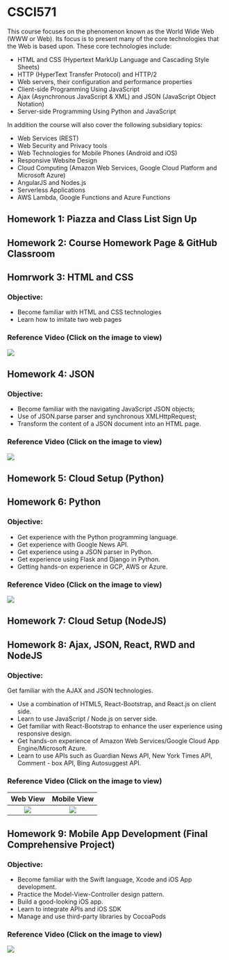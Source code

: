 # CSCI571
This course focuses on the phenomenon known as the World Wide Web (WWW or Web). Its focus is to present many of the core technologies that the Web is based upon. These core technologies include:

* HTML and CSS (Hypertext MarkUp Language and Cascading Style Sheets)
* HTTP (HyperText Transfer Protocol) and HTTP/2
* Web servers, their configuration and performance properties
* Client-side Programming Using JavaScript
* Ajax (Asynchronous JavaScript & XML) and JSON (JavaScript Object Notation)
* Server-side Programming Using Python and JavaScript

In addition the course will also cover the following subsidiary topics:

* Web Services (REST)
* Web Security and Privacy tools
* Web Technologies for Mobile Phones (Android and iOS)
* Responsive Website Design
* Cloud Computing (Amazon Web Services, Google Cloud Platform and Microsoft Azure)
* AngularJS and Nodes.js
* Serverless Applications
* AWS Lambda, Google Functions and Azure Functions

## Homework 1: Piazza and Class List Sign Up

## Homework 2: Course Homework Page & GitHub Classroom

## Homrwork 3: HTML and CSS
### Objective: 
* Become familiar with HTML and CSS technologies
* Learn how to imitate two web pages
### Reference Video (Click on the image to view)
[![](http://img.youtube.com/vi/eCuGxuPYqMQ/maxresdefault.jpg)](http://www.youtube.com/watch?v=eCuGxuPYqMQ "Reference Video")

## Homework 4: JSON
### Objective: 
* Become familiar with the navigating JavaScript JSON objects;
* Use of JSON.parse parser and synchronous XMLHttpRequest;
* Transform the content of a JSON document into an HTML page. 
### Reference Video (Click on the image to view)
[![](http://img.youtube.com/vi/kjgjszI00uU/maxresdefault.jpg)](http://www.youtube.com/watch?v=kjgjszI00uU "Reference Video")

## Homework 5: Cloud Setup (Python)

## Homework 6: Python
### Objective: 
* Get experience with the Python programming language.
* Get experience with Google News API.
* Get experience using a JSON parser in Python.
* Get experience using Flask and Django in Python.
* Getting hands-on experience in GCP, AWS or Azure.
### Reference Video (Click on the image to view)
[![](http://img.youtube.com/vi/HdbUzkQcMJg/maxresdefault.jpg)](http://www.youtube.com/watch?v=HdbUzkQcMJg "Reference Video")

## Homework 7: Cloud Setup (NodeJS)

## Homework 8: Ajax, JSON, React, RWD and NodeJS
### Objective: 
Get familiar with the AJAX and JSON technologies.
* Use a combination of HTML5, React-Bootstrap, and React.js on client side.
* Learn to use JavaScript / Node.js on server side.
* Get familiar with React-Bootstrap to enhance the user experience using responsive design.
* Get hands-on experience of Amazon Web Services/Google Cloud App Engine/Microsoft Azure.
* Learn to use APIs such as Guardian News API, New York Times API, Comment - box API, Bing Autosuggest API.
### Reference Video (Click on the image to view)
|Web View|Mobile View|
|:---:|:---:|
|[![](http://img.youtube.com/vi/FIbPKygGKVs/maxresdefault.jpg)](http://www.youtube.com/watch?v=FIbPKygGKVs "Reference Video")|[![](http://img.youtube.com/vi/tnBelUqY2h0/maxresdefault.jpg)](http://www.youtube.com/watch?v=tnBelUqY2h0 "Reference Video")|



## Homework 9: Mobile App Development (Final Comprehensive Project)
### Objective: 
* Become familiar with the Swift language, Xcode and iOS App development.
* Practice the Model-View-Controller design pattern.
* Build a good-looking iOS app.
* Learn to integrate APIs and iOS SDK
* Manage and use third-party libraries by CocoaPods
### Reference Video (Click on the image to view)
[![](http://img.youtube.com/vi/Jzet_z5NGKk/maxresdefault.jpg)](http://www.youtube.com/watch?v=Jzet_z5NGKk "Reference Video")